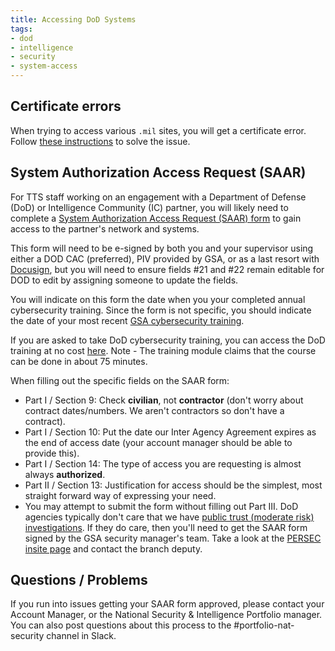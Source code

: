 ```yaml
---
title: Accessing DoD Systems
tags:
- dod
- intelligence
- security
- system-access
---
```


## Certificate errors

When trying to access various `.mil` sites, you will get a certificate error. Follow [these instructions](https://public.cyber.mil/pki-pke/end-users/getting-started/cross-cert-chaining/) to solve the issue.

## System Authorization Access Request (SAAR)

For TTS staff working on an engagement with a Department of Defense (DoD) or Intelligence Community (IC) partner, you will likely need to complete a [System Authorization Access Request (SAAR) form](https://www.esd.whs.mil/Portals/54/Documents/DD/forms/dd/dd2875.pdf) to gain access to the partner's network and systems.

This form will need to be e-signed by both you and your supervisor using either a DOD CAC (preferred), PIV provided by GSA, or as a last resort with [Docusign]({{site.baseurl}}/digital-signatures/), but you will need to ensure fields #21 and #22 remain editable for DOD to edit by assigning someone to update the fields.

You will indicate on this form the date when you your completed annual cybersecurity training. Since the form is not specific, you should indicate the date of your most recent [GSA cybersecurity training]({{site.baseurl}}/olu/). 

If you are asked to take  DoD cybersecurity training, you can access the DoD training at no cost [here](https://www.cdse.edu/catalog/elearning/DS-IA106.html). Note - The training module claims that the course can be done in about 75 minutes.

When filling out the specific fields on the SAAR form:

* Part I / Section 9: Check **civilian**, not **contractor** (don't worry about contract dates/numbers. We aren't contractors so don't have a contract).
* Part I / Section 10: Put the date our Inter Agency Agreement expires as the end of access date (your account manager should be able to provide this).
* Part I / Section 14: The type of access you are requesting is almost always **authorized**.
* Part II / Section 13: Justification for access should be the simplest, most straight forward way of expressing your need.
* You may attempt to submit the form without filling out Part III. DoD agencies typically don't care that we have [public trust (moderate risk) investigations]({{site.baseurl}}/top-secret/). If they do care, then you'll need to get the SAAR form signed by the GSA security manager's team. Take a look at the [PERSEC insite page](https://insite.gsa.gov/organizations/staff-offices/office-of-mission-assurance/divisions-program-offices/personnel-security-division) and contact the branch deputy.


## Questions / Problems

If you run into issues getting your SAAR form approved, please contact your Account Manager, or the National Security & Intelligence Portfolio manager. You can also post questions about this process to the #portfolio-nat-security channel in Slack.
